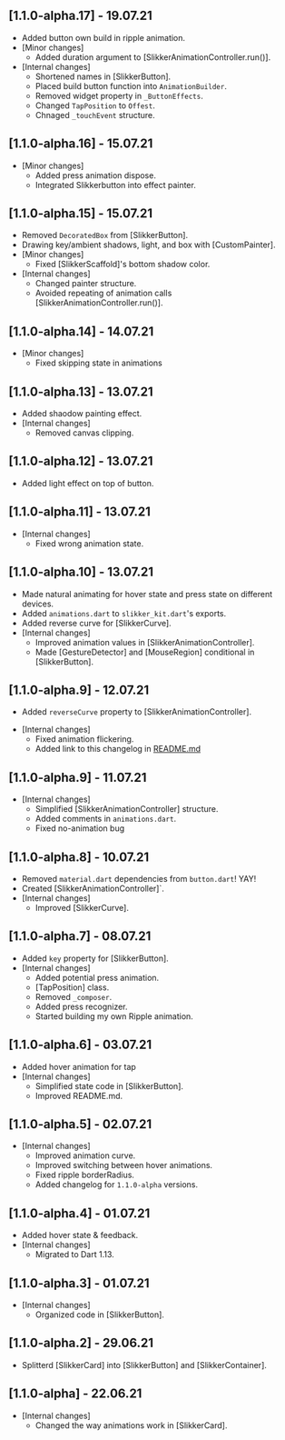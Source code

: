 ## [1.1.0-alpha.17] - 19.07.21
* Added button own build in ripple animation.
* [Minor changes]
  - Added duration argument to [SlikkerAnimationController.run()].
* [Internal changes]
  - Shortened names in [SlikkerButton].
  - Placed build button function into `AnimationBuilder`.
  - Removed widget property in `_ButtonEffects`.
  - Changed `TapPosition` to `Offest`.
  - Chnaged `_touchEvent` structure.

## [1.1.0-alpha.16] - 15.07.21
* [Minor changes]
  - Added press animation dispose.
  - Integrated Slikkerbutton into effect painter.

## [1.1.0-alpha.15] - 15.07.21
* Removed `DecoratedBox` from [SlikkerButton].
* Drawing key/ambient shadows, light, and box with [CustomPainter].
* [Minor changes]
  - Fixed [SlikkerScaffold]'s bottom shadow color.
* [Internal changes]
  - Changed painter structure.
  - Avoided repeating of animation calls [SlikkerAnimationController.run()].

## [1.1.0-alpha.14] - 14.07.21
* [Minor changes]
  - Fixed skipping state in animations

## [1.1.0-alpha.13] - 13.07.21
* Added shaodow painting effect. 
* [Internal changes]
  - Removed canvas clipping.

## [1.1.0-alpha.12] - 13.07.21
* Added light effect on top of button.

## [1.1.0-alpha.11] - 13.07.21
* [Internal changes]
  - Fixed wrong animation state.

## [1.1.0-alpha.10] - 13.07.21
* Made natural animating for hover state and press state on different devices.
* Added `animations.dart` to `slikker_kit.dart`'s exports.
* Added reverse curve for [SlikkerCurve].
* [Internal changes]
  - Improved animation values in [SlikkerAnimationController].
  - Made [GestureDetector] and [MouseRegion] conditional in [SlikkerButton].

## [1.1.0-alpha.9] - 12.07.21
- Added `reverseCurve` property to [SlikkerAnimationController].
* [Internal changes]
  - Fixed animation flickering.
  - Added link to this changelog in [README.md](README.md)

## [1.1.0-alpha.9] - 11.07.21
* [Internal changes]
  - Simplified [SlikkerAnimationController] structure.
  - Added comments in `animations.dart`.
  - Fixed no-animation bug

## [1.1.0-alpha.8] - 10.07.21
* Removed `material.dart` dependencies from `button.dart`! YAY!
* Created [SlikkerAnimationController]`.
* [Internal changes]
  - Improved [SlikkerCurve].

## [1.1.0-alpha.7] - 08.07.21
* Added `key` property for [SlikkerButton].
* [Internal changes]
  - Added potential press animation.
  - [TapPosition] class.
  - Removed `_composer`.
  - Added press recognizer.
  - Started building my own Ripple animation.

## [1.1.0-alpha.6] - 03.07.21
* Added hover animation for tap
* [Internal changes]
  - Simplified state code in [SlikkerButton].
  - Improved README.md.

## [1.1.0-alpha.5] - 02.07.21
* [Internal changes]
  - Improved animation curve.
  - Improved switching between hover animations.
  - Fixed ripple borderRadius.
  - Added changelog for `1.1.0-alpha` versions.

## [1.1.0-alpha.4] - 01.07.21
* Added hover state & feedback.
* [Internal changes]
  - Migrated to Dart 1.13.

## [1.1.0-alpha.3] - 01.07.21
* [Internal changes]
  - Organized code in [SlikkerButton].

## [1.1.0-alpha.2] - 29.06.21
* Splitterd [SlikkerCard] into [SlikkerButton] and [SlikkerContainer].

## [1.1.0-alpha] - 22.06.21
* [Internal changes]
  - Changed the way animations work in [SlikkerCard].
